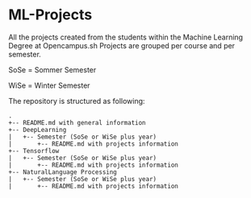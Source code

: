 # ML-Projects
All the projects created from the students within the Machine Learning Degree at Opencampus.sh
Projects are grouped per course and per semester.

SoSe = Sommer Semester

WiSe = Winter Semester

The repository is structured as following:
```
.
+-- README.md with general information
+-- DeepLearning
|   +-- Semester (SoSe or WiSe plus year)
|       +-- README.md with projects information
+-- Tensorflow
|   +-- Semester (SoSe or WiSe plus year)
|       +-- README.md with projects information
+-- NaturalLanguage Processing
|   +-- Semester (SoSe or WiSe plus year)
|       +-- README.md with projects information
```
